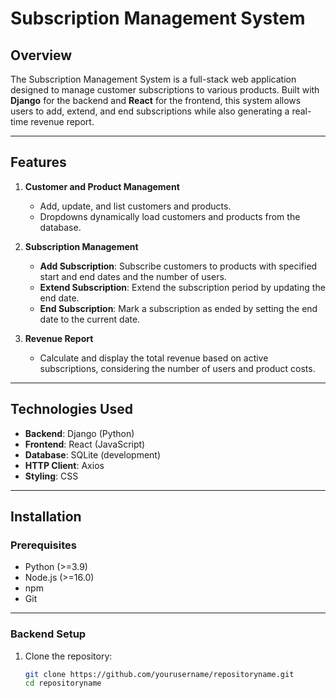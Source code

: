 # **Subscription Management System**

## **Overview**
The Subscription Management System is a full-stack web application designed to manage customer subscriptions to various products. Built with **Django** for the backend and **React** for the frontend, this system allows users to add, extend, and end subscriptions while also generating a real-time revenue report.

---

## **Features**
1. **Customer and Product Management**
   - Add, update, and list customers and products.
   - Dropdowns dynamically load customers and products from the database.

2. **Subscription Management**
   - **Add Subscription**: Subscribe customers to products with specified start and end dates and the number of users.
   - **Extend Subscription**: Extend the subscription period by updating the end date.
   - **End Subscription**: Mark a subscription as ended by setting the end date to the current date.

3. **Revenue Report**
   - Calculate and display the total revenue based on active subscriptions, considering the number of users and product costs.

---

## **Technologies Used**
- **Backend**: Django (Python)
- **Frontend**: React (JavaScript)
- **Database**: SQLite (development) 
- **HTTP Client**: Axios
- **Styling**: CSS

---

## **Installation**

### **Prerequisites**
- Python (>=3.9)
- Node.js (>=16.0)
- npm 
- Git

---

### **Backend Setup**
1. Clone the repository:
   ```bash
   git clone https://github.com/yourusername/repositoryname.git
   cd repositoryname
